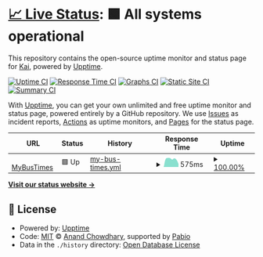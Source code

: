 # [📈 Live Status](https://kai-codin.github.io): <!--live status--> **🟩 All systems operational**

This repository contains the open-source uptime monitor and status page for [Kai](https://www.kaicoding.cc), powered by [Upptime](https://github.com/upptime/upptime).

[![Uptime CI](https://github.com/Kai-codin/status/workflows/Uptime%20CI/badge.svg)](https://github.com/Kai-codin/status/actions?query=workflow%3A%22Uptime+CI%22)
[![Response Time CI](https://github.com/Kai-codin/status/workflows/Response%20Time%20CI/badge.svg)](https://github.com/Kai-codin/status/actions?query=workflow%3A%22Response+Time+CI%22)
[![Graphs CI](https://github.com/Kai-codin/status/workflows/Graphs%20CI/badge.svg)](https://github.com/Kai-codin/status/actions?query=workflow%3A%22Graphs+CI%22)
[![Static Site CI](https://github.com/Kai-codin/status/workflows/Static%20Site%20CI/badge.svg)](https://github.com/Kai-codin/status/actions?query=workflow%3A%22Static+Site+CI%22)
[![Summary CI](https://github.com/Kai-codin/status/workflows/Summary%20CI/badge.svg)](https://github.com/Kai-codin/status/actions?query=workflow%3A%22Summary+CI%22)

With [Upptime](https://upptime.js.org), you can get your own unlimited and free uptime monitor and status page, powered entirely by a GitHub repository. We use [Issues](https://github.com/Kai-codin/status/issues) as incident reports, [Actions](https://github.com/Kai-codin/status/actions) as uptime monitors, and [Pages](https://kai-codin.github.io) for the status page.

<!--start: status pages-->
<!-- This summary is generated by Upptime (https://github.com/upptime/upptime) -->
<!-- Do not edit this manually, your changes will be overwritten -->
<!-- prettier-ignore -->
| URL | Status | History | Response Time | Uptime |
| --- | ------ | ------- | ------------- | ------ |
| <img alt="" src="https://icons.duckduckgo.com/ip3/www.mybustimes.cc.ico" height="13"> [MyBusTimes](https://www.mybustimes.cc) | 🟩 Up | [my-bus-times.yml](https://github.com/Kai-codin/status/commits/HEAD/history/my-bus-times.yml) | <details><summary><img alt="Response time graph" src="./graphs/my-bus-times/response-time-week.png" height="20"> 575ms</summary><br><a href="https://kai-codin.github.io/history/my-bus-times"><img alt="Response time 575" src="https://img.shields.io/endpoint?url=https%3A%2F%2Fraw.githubusercontent.com%2FKai-codin%2Fstatus%2FHEAD%2Fapi%2Fmy-bus-times%2Fresponse-time.json"></a><br><a href="https://kai-codin.github.io/history/my-bus-times"><img alt="24-hour response time 575" src="https://img.shields.io/endpoint?url=https%3A%2F%2Fraw.githubusercontent.com%2FKai-codin%2Fstatus%2FHEAD%2Fapi%2Fmy-bus-times%2Fresponse-time-day.json"></a><br><a href="https://kai-codin.github.io/history/my-bus-times"><img alt="7-day response time 575" src="https://img.shields.io/endpoint?url=https%3A%2F%2Fraw.githubusercontent.com%2FKai-codin%2Fstatus%2FHEAD%2Fapi%2Fmy-bus-times%2Fresponse-time-week.json"></a><br><a href="https://kai-codin.github.io/history/my-bus-times"><img alt="30-day response time 575" src="https://img.shields.io/endpoint?url=https%3A%2F%2Fraw.githubusercontent.com%2FKai-codin%2Fstatus%2FHEAD%2Fapi%2Fmy-bus-times%2Fresponse-time-month.json"></a><br><a href="https://kai-codin.github.io/history/my-bus-times"><img alt="1-year response time 575" src="https://img.shields.io/endpoint?url=https%3A%2F%2Fraw.githubusercontent.com%2FKai-codin%2Fstatus%2FHEAD%2Fapi%2Fmy-bus-times%2Fresponse-time-year.json"></a></details> | <details><summary><a href="https://kai-codin.github.io/history/my-bus-times">100.00%</a></summary><a href="https://kai-codin.github.io/history/my-bus-times"><img alt="All-time uptime 100.00%" src="https://img.shields.io/endpoint?url=https%3A%2F%2Fraw.githubusercontent.com%2FKai-codin%2Fstatus%2FHEAD%2Fapi%2Fmy-bus-times%2Fuptime.json"></a><br><a href="https://kai-codin.github.io/history/my-bus-times"><img alt="24-hour uptime 100.00%" src="https://img.shields.io/endpoint?url=https%3A%2F%2Fraw.githubusercontent.com%2FKai-codin%2Fstatus%2FHEAD%2Fapi%2Fmy-bus-times%2Fuptime-day.json"></a><br><a href="https://kai-codin.github.io/history/my-bus-times"><img alt="7-day uptime 100.00%" src="https://img.shields.io/endpoint?url=https%3A%2F%2Fraw.githubusercontent.com%2FKai-codin%2Fstatus%2FHEAD%2Fapi%2Fmy-bus-times%2Fuptime-week.json"></a><br><a href="https://kai-codin.github.io/history/my-bus-times"><img alt="30-day uptime 100.00%" src="https://img.shields.io/endpoint?url=https%3A%2F%2Fraw.githubusercontent.com%2FKai-codin%2Fstatus%2FHEAD%2Fapi%2Fmy-bus-times%2Fuptime-month.json"></a><br><a href="https://kai-codin.github.io/history/my-bus-times"><img alt="1-year uptime 100.00%" src="https://img.shields.io/endpoint?url=https%3A%2F%2Fraw.githubusercontent.com%2FKai-codin%2Fstatus%2FHEAD%2Fapi%2Fmy-bus-times%2Fuptime-year.json"></a></details>

<!--end: status pages-->

[**Visit our status website →**](https://kai-codin.github.io)

## 📄 License

- Powered by: [Upptime](https://github.com/upptime/upptime)
- Code: [MIT](./LICENSE) © [Anand Chowdhary](https://anandchowdhary.com), supported by [Pabio](https://pabio.com)
- Data in the `./history` directory: [Open Database License](https://opendatacommons.org/licenses/odbl/1-0/)
